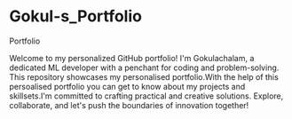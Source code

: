 # Gokul-s_Portfolio
Portfolio



Welcome to my personalized GitHub portfolio! I'm Gokulachalam, a dedicated ML developer with a penchant for coding and problem-solving. This repository showcases my personalised portfolio.With the help of this persoalised portfolio you can get to know about my projects and skillsets.I'm committed to crafting practical and creative solutions. Explore, collaborate, and let's push the boundaries of innovation together!
